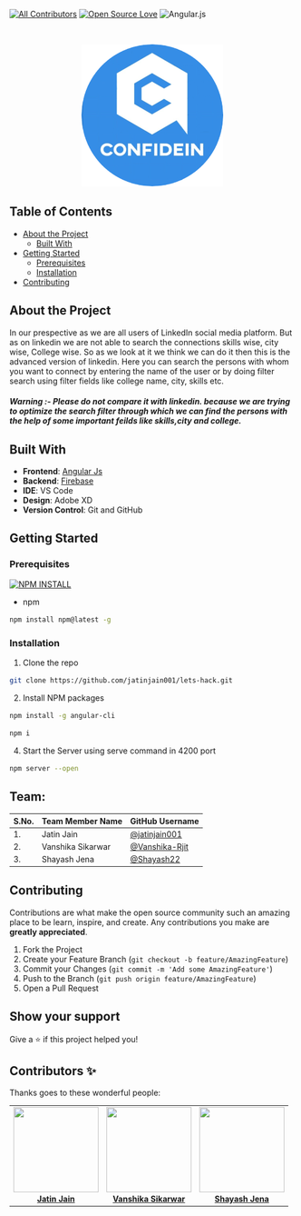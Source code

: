 [![All Contributors](https://img.shields.io/badge/all_contributors-3-orange.svg?style=flat-square)](#contributors-)  [![Open Source Love](https://badges.frapsoft.com/os/v2/open-source.svg?v=103)](https://github.com/jatinjain001/lets-hack) ![Angular.js](https://img.shields.io/badge/angular%20js-v14.15.3-red)

  
<br/>
<p align="center">
  <a href="https://github.com/jatinjain001/lets-hack" >
    <img src="https://raw.githubusercontent.com/jatinjain001/Lets-Hack/main/circle-cropped-removebg-preview%20(4).png"  width="250" height="250">
  </a>
  
  
  
  ## Table of Contents

* [About the Project](#about-the-project)
  * [Built With](#built-with)
* [Getting Started](#getting-started)
  * [Prerequisites](#prerequisites)
  * [Installation](#installation)
* [Contributing](#contributing)


## About the Project
In our prespective as we are all users of LinkedIn social media platform. But as on linkedin we are not able to search the connections skills wise, city wise, College wise. So as we look at it we think we can do it then this is the advanced version of linkedin. Here you can search the persons with whom you want to connect by entering the name of the user or by doing filter search using filter fields like college name, city, skills etc.

##### Warning :- Please do not compare it with linkedin. because we are trying to optimize the search filter through which we can find the persons with the help of some important feilds like skills,city and college. 



## Built With

- **Frontend**: [Angular Js](https://angularjs.org) 
- **Backend**: [Firebase](https://firebase.google.com/)
- **IDE**: VS Code
- **Design**: Adobe XD
- **Version Control**: Git and GitHub

## Getting Started

### Prerequisites   
[![NPM INSTALL](http://img.shields.io/badge/npm-install-blue.svg?style=flat&logo=npm)](https://docs.npmjs.com/getting-started/installing-npm-packages-locally) 
* npm
```sh
npm install npm@latest -g
```

### Installation


1. Clone the repo
```sh
git clone https://github.com/jatinjain001/lets-hack.git
```
2. Install NPM packages
```sh
npm install -g angular-cli
```
```sh
npm i
```

4. Start the Server using serve command in 4200 port 
```sh
npm server --open
```

## Team:


| S.No. | Team Member Name | GitHub Username |
| --------------- | --------------- |  --------------- |
| 1. | Jatin  Jain |   [@jatinjain001](https://github.com/jatinjain001) |
| 2. | Vanshika Sikarwar| [@Vanshika-Rjit](https://github.com/vanshika-rjit)  |
| 3. | Shayash Jena |  [@Shayash22](https://github.com/shayash22)  |

## Contributing

Contributions are what make the open source community such an amazing place to be learn, inspire, and create. Any contributions you make are **greatly appreciated**.

1. Fork the Project
2. Create your Feature Branch (`git checkout -b feature/AmazingFeature`)
3. Commit your Changes (`git commit -m 'Add some AmazingFeature'`)
4. Push to the Branch (`git push origin feature/AmazingFeature`)
5. Open a Pull Request



## Show your support

Give a ⭐️ if this project helped you!



## Contributors ✨

Thanks goes to these wonderful people:

<!-- ALL-CONTRIBUTORS-LIST:START - Do not remove or modify this section -->
<!-- prettier-ignore-start -->
<!-- markdownlint-disable -->
<table>
  <tr>
    <td align="center"><a href="https://github.com/jatinjain001"><img src="https://avatars3.githubusercontent.com/u/46483236?s=460&u=7aaaaa037e704a2c1e0a6907f82a1c205b05c518&v=4" width=150px height=150px;" alt=""/><br /><b>Jatin Jain</b></a><br /></td>
    <td align="center"><a href="https://github.com/vanshika-rjit"><img src="https://avatars3.githubusercontent.com/u/51281975?s=460&u=05b89f9981c540ae6bb0d4f907f6ca32b79993de&v=4"width=150px height=150px;" alt=""/><br /><b>Vanshika Sikarwar</b></a><br /></td>
   <td align="center"><a href="https://github.com/shayash22"><img src="https://avatars1.githubusercontent.com/u/67068946?s=460&v=4" width=150px height=150px;" alt=""/><br /><b>Shayash Jena</b></a><br /></td>

  </tr>
</table>
